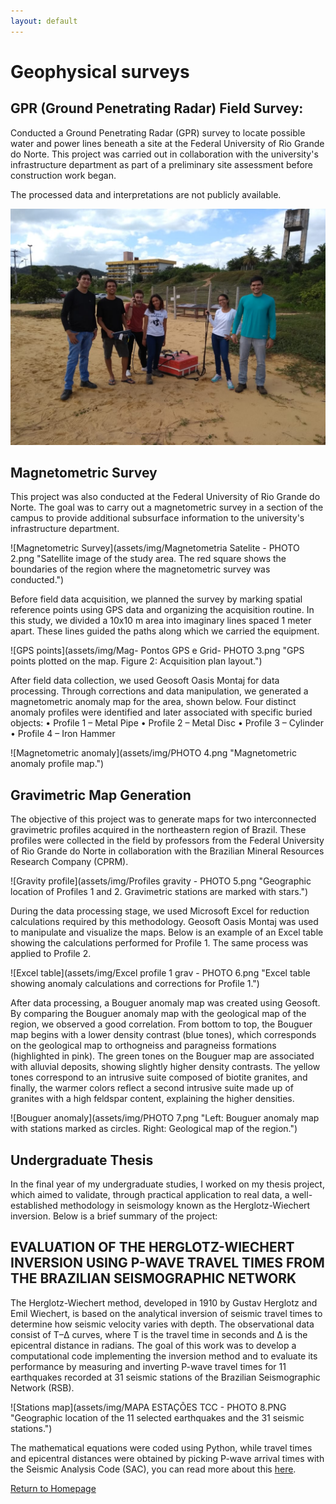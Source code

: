 ```yaml
---
layout: default
---
```


# Geophysical surveys

## GPR (Ground Penetrating Radar) Field Survey:
Conducted a Ground Penetrating Radar (GPR) survey to locate possible water and power lines beneath a site at the Federal University of Rio Grande do Norte. This project was carried out in collaboration with the university's infrastructure department as part of a preliminary site assessment before construction work began.

The processed data and interpretations are not publicly available.

![GPR survey](assets/img/GPR.jpg "On site with my classmates during our GPR fieldwork at UFRN.")


## Magnetometric Survey


This project was also conducted at the Federal University of Rio Grande do Norte. The goal was to carry out a magnetometric survey in a section of the campus to provide additional subsurface information to the university's infrastructure department.

![Magnetometric Survey](assets/img/Magnetometria Satelite - PHOTO 2.png "Satellite image of the study area. The red square shows the boundaries of the region where the magnetometric survey was conducted.")

Before field data acquisition, we planned the survey by marking spatial reference points using GPS data and organizing the acquisition routine. In this study, we divided a 10x10 m area into imaginary lines spaced 1 meter apart. These lines guided the paths along which we carried the equipment.

![GPS points](assets/img/Mag- Pontos GPS e Grid- PHOTO 3.png "GPS points plotted on the map. Figure 2: Acquisition plan layout.")


After field data collection, we used Geosoft Oasis Montaj for data processing. Through corrections and data manipulation, we generated a magnetometric anomaly map for the area, shown below. Four distinct anomaly profiles were identified and later associated with specific buried objects:
    • Profile 1 – Metal Pipe
    • Profile 2 – Metal Disc
    • Profile 3 – Cylinder
    • Profile 4 – Iron Hammer

![Magnetometric anomaly](assets/img/PHOTO 4.png "Magnetometric anomaly profile map.")


## Gravimetric Map Generation

The objective of this project was to generate maps for two interconnected gravimetric profiles acquired in the northeastern region of Brazil. These profiles were collected in the field by professors from the Federal University of Rio Grande do Norte in collaboration with the Brazilian Mineral Resources Research Company (CPRM).

![Gravity profile](assets/img/Profiles gravity - PHOTO 5.png "Geographic location of Profiles 1 and 2. Gravimetric stations are marked with stars.")

During the data processing stage, we used Microsoft Excel for reduction calculations required by this methodology. Geosoft Oasis Montaj was used to manipulate and visualize the maps. Below is an example of an Excel table showing the calculations performed for Profile 1. The same process was applied to Profile 2.

![Excel table](assets/img/Excel profile 1 grav - PHOTO 6.png "Excel table showing anomaly calculations and corrections for Profile 1.")

After data processing, a Bouguer anomaly map was created using Geosoft.
By comparing the Bouguer anomaly map with the geological map of the region, we observed a good correlation. From bottom to top, the Bouguer map begins with a lower density contrast (blue tones), which corresponds on the geological map to orthogneiss and paragneiss formations (highlighted in pink). The green tones on the Bouguer map are associated with alluvial deposits, showing slightly higher density contrasts. The yellow tones correspond to an intrusive suite composed of biotite granites, and finally, the warmer colors reflect a second intrusive suite made up of granites with a high feldspar content, explaining the higher densities.

![Bouguer anomaly](assets/img/PHOTO 7.png "Left: Bouguer anomaly map with stations marked as circles. Right: Geological map of the region.")


## Undergraduate Thesis

In the final year of my undergraduate studies, I worked on my thesis project, which aimed to validate, through practical application to real data, a well-established methodology in seismology known as the Herglotz-Wiechert inversion. Below is a brief summary of the project:
## EVALUATION OF THE HERGLOTZ-WIECHERT INVERSION USING P-WAVE TRAVEL TIMES FROM THE BRAZILIAN SEISMOGRAPHIC NETWORK
The Herglotz-Wiechert method, developed in 1910 by Gustav Herglotz and Emil Wiechert, is based on the analytical inversion of seismic travel times to determine how seismic velocity varies with depth. The observational data consist of T–Δ curves, where T is the travel time in seconds and Δ is the epicentral distance in radians.
The goal of this work was to develop a computational code implementing the inversion method and to evaluate its performance by measuring and inverting P-wave travel times for 11 earthquakes recorded at 31 seismic stations of the Brazilian Seismographic Network (RSB).

![Stations map](assets/img/MAPA ESTAÇÕES TCC - PHOTO 8.PNG "Geographic location of the 11 selected earthquakes and the 31 seismic stations.")

The mathematical equations were coded using Python, while travel times and epicentral distances were obtained by picking P-wave arrival times with the Seismic Analysis Code (SAC), you can read more about this [here](HW.html).






[Return to Homepage](./)
